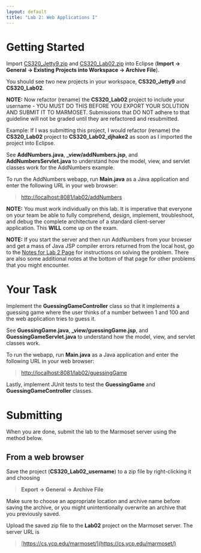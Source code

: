 ```yaml
---
layout: default
title: "Lab 2: Web Applications I"
---
```


Getting Started
===============

Import [CS320\_Jetty9.zip](CS320_Jetty9.zip) and [CS320\_Lab02.zip](CS320_Lab02.zip) into Eclipse (**Import &rarr; General &rarr; Existing Projects into Workspace &rarr; Archive File**).

You should see two new projects in your workspace, **CS320\_Jetty9** and **CS320\_Lab02**.

**NOTE:** Now refactor (rename) the **CS320\_Lab02** project to include your username - YOU MUST DO THIS BEFORE YOU EXPORT YOUR SOLUTION AND SUBMIT IT TO MARMOSET.  Submissions that DO NOT adhere to that guideline will not be graded until they are refactored and resubmitted.

Example: If I was submitting this project, I would refactor (rename) the **CS320_Lab02** project to **CS320\_Lab02\_djhake2** as soon as I imported the project into Eclipse.

See **AddNumbers.java**, **\_view/addNumbers.jsp**, and **AddNumbersServlet.java** to understand how the model, view, and servlet classes work for the AddNumbers example.

To run the AddNumbers webapp, run **Main.java** as a Java application and enter the following URL in your web browser:

> [http://localhost:8081/lab02/addNumbers](http://localhost:8081/lab02/addNumbers)

**NOTE:** You must work individually on this lab.  It is imperative that everyone on your team be able to fully comprehend, design, implement, troubleshoot, and debug the complete architecture of a standard client-server application.  This **WILL** come up on the exam.

**NOTE:** If you start the server and then run AddNumbers from your browser and get a mass of Java JSP compiler errors returned from the local host, go to the [Notes for Lab 2 Page](lab02_notes.html) for instructions on solving the problem.  There are also some additional notes at the bottom of that page for other problems that you might encounter.

Your Task
=========

Implement the **GuessingGameController** class so that it implements a guessing game where the user thinks of a number between 1 and 100 and the web application tries to guess it.

See **GuessingGame.java**, **\_view/guessingGame.jsp**, and **GuessingGameServlet.java** to understand how the model, view, and servlet classes work.

To run the webapp, run **Main.java** as a Java application and enter the following URL in your web browser:

> [http://localhost:8081/lab02/guessingGame](http://localhost:8081/lab02/guessingGame)

Lastly, implement JUnit tests to test the **GuessingGame** and **GuessingGameController** classes.


Submitting
==========

When you are done, submit the lab to the Marmoset server using the method below.


From a web browser
------------------

Save the project (**CS320\_Lab02\_username**) to a zip file by right-clicking it and choosing

> **Export &rarr; General &rarr; Archive File**

Make sure to choose an appropriate location and archive name before saving the archive, or you might unintentionally overwrite an archive that you previously saved.

Upload the saved zip file to the **Lab02** project on the Marmoset server. The server URL is

> [https://cs.ycp.edu/marmoset/](https://cs.ycp.edu/marmoset/)

